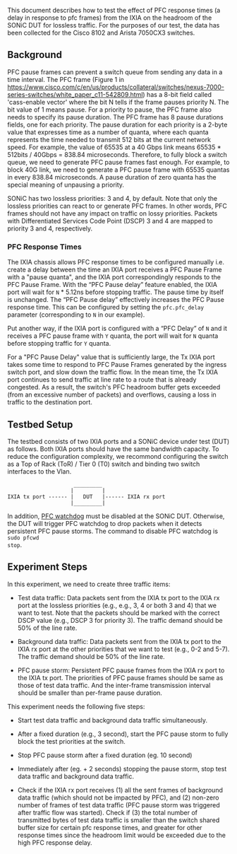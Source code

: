 This document describes how to test the effect of PFC response times (a delay in response to pfc frames) from the IXIA on the headroom of the SONiC DUT for lossless traffic. For the purposes of our test, the data has been collected for the Cisco 8102 and Arista 7050CX3 switches. 

## Background
PFC pause frames can prevent a switch queue from sending any data in a time interval. The PFC frame (Figure 1 in https://www.cisco.com/c/en/us/products/collateral/switches/nexus-7000-series-switches/white_paper_c11-542809.html) has a 8-bit field called 'cass-enable vector' where the bit N tells if the frame pauses priority N. The bit value of 1 means pause. For a priority to pause, the PFC frame also needs to specify its pause duration. The PFC frame has 8 pause durations fields, one for each priority. The pause duration for each priority is a 2-byte value that expresses time as a number of quanta, where each quanta represents the time needed to transmit 512 bits at the current network speed. For example, the value of 65535 at a 40 Gbps link means 65535 * 512bits / 40Gbps = 838.84 microseconds. Therefore, to fully block a switch queue, we need to generate PFC pause frames fast enough. For example, to block 40G link, we need to generate a PFC pause frame with 65535 quantas in every 838.84 microseconds. A pause duration of zero quanta has the special meaning of unpausing a priority.

SONiC has two lossless priorities: 3 and 4, by default. Note that only the lossless priorities can react to or generate PFC frames. In other words, PFC frames should not have any impact on traffic on lossy priorities. Packets with Differentiated Services Code Point (DSCP) 3 and 4 are mapped to priority 3 and 4, respectively.

### PFC Response Times
The IXIA chassis allows PFC response times to be configured manually i.e. create a delay between the time an IXIA port receives a PFC Pause Frame with a "pause quanta", and the IXIA port correspondingly responds to the PFC Pause Frame. With the “PFC Pause delay” feature enabled, the IXIA port will wait for `N` * 5.12ns before stopping traffic.  The pause time by itself is unchanged.  The “PFC Pause delay” effectively increases the PFC Pause response time. This can be configured by setting the <code>pfc.pfc_delay</code> parameter (corresponding to `N` in our example).  

Put another way, if the IXIA port is configured with a “PFC Delay” of `N` and it receives a PFC pause frame with `Y` quanta, the port will wait for `N` quanta before stopping traffic for `Y` quanta. 

For a "PFC Pause Delay" value that is sufficiently large, the Tx IXIA port takes some time to respond to PFC Pause Frames generated by the ingress switch port, and slow down the traffic flow. In the mean time, the Tx IXIA port continues to send traffic at line rate to a route that is already congested. As a result, the switch's PFC headroom buffer gets exceeded (from an excessive number of packets) and overflows, causing a loss in traffic to the destination port.  

## Testbed Setup
The testbed consists of two IXIA ports and a SONiC device under test (DUT) as follows. Both IXIA ports should have the same bandwidth capacity. To reduce the configuration complexity, we recommond configuring the switch as a Top of Rack (ToR) / Tier 0 (T0) switch and binding two switch interfaces to the Vlan.

```
                     _________
                    |         |
IXIA tx port ------ |   DUT   |------ IXIA rx port
                    |_________|
```
In addition, [PFC watchdog](https://github.com/sonic-net/SONiC/wiki/PFC-Watchdog-Design) must be disabled at the SONiC DUT. Otherwise, the DUT will trigger PFC watchdog to drop packets when it detects persistent PFC pause storms. The command to disable PFC watchdog is <code>sudo pfcwd stop</code>.

## Experiment Steps
In this experiment, we need to create three traffic items:

- Test data traffic: Data packets sent from the IXIA tx port to the IXIA rx port at the lossless priorities (e.g., e.g., 3, 4 or both 3 and 4) that we want to test. Note that the packets should be marked with the correct DSCP value (e.g., DSCP 3 for priority 3). The traffic demand should be 50% of the line rate.

- Background data traffic: Data packets sent from the IXIA tx port to the IXIA rx port at the other priorities that we want to test (e.g., 0-2 and 5-7). The traffic demand should be 50% of the line rate.

- PFC pause storm: Persistent PFC pause frames from the IXIA rx port to the IXIA tx port. The priorities of PFC pause frames should be same as those of test data traffic. And the inter-frame transmission interval should be smaller than per-frame pause duration.

This experiment needs the following five steps:

- Start test data traffic and background data traffic simultaneously.

- After a fixed duration (e.g., 3 second), start the PFC pause storm to fully block the test priorities at the switch.

- Stop PFC pause storm after a fixed duration (eg. 10 second)

- Immediately after (eg. + 2 seconds) stopping the pause storm, stop test data traffic and background data traffic.

- Check if the IXIA rx port receives (1) all the sent frames of background data traffic (which should not be impacted by PFC), and (2) non-zero number of frames of test data traffic (PFC pause storm was triggered after traffic flow was started). Check if (3) the total number of transmitted bytes of test data traffic is smaller than the switch shared buffer size for certain pfc response times, and greater for other response times since the headroom limit would be exceeded due to the high PFC response delay.
